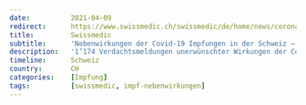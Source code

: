 ```yaml
---
date:          2021-04-09
redirect:      https://www.swissmedic.ch/swissmedic/de/home/news/coronavirus-covid-19/nebenwirkungen-covid-19-impfungen-update-3.html
title:         Swissmedic
subtitle:      'Nebenwirkungen der Covid-19 Impfungen in der Schweiz – Update'
description:   '1’174 Verdachtsmeldungen unerwünschter Wirkungen der Covid-19-Impfstoffe in der Schweiz ausgewertet'
timeline:      Schweiz
country:       CH
categories:    [Impfung]
tags:          [swissmedic, impf-nebenwirkungen]
---
```

